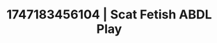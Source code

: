 ---
categories:
- Swimmer
- Erotic archetypes
- Sex Olympics
- Artistic control
- Lip biting
image: /assets/images/1747183456104.jpg
layout: post
seo:
  description: Featured content with premium ABDL Play, Scat Fetish. HD images available.
  keywords: ABDL Play, Scat Fetish
  og_image: /assets/images/1747183456104.jpg
  schema_type: VisualArtwork
tags:
- ABDL Play
- Scat Fetish
- '#1747183456104'
title: 1747183456104 | Scat Fetish ABDL Play
---